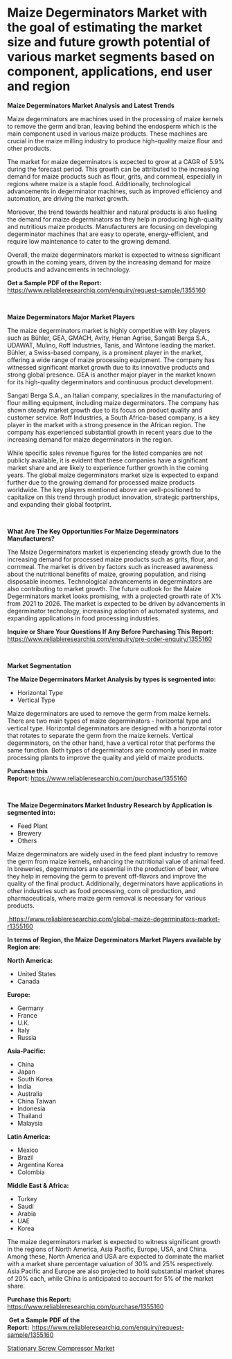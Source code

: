 <p><h1>Maize Degerminators Market with the goal of estimating the market size and future growth potential of various market segments based on component, applications, end user and region</h1></p><p><strong>Maize Degerminators Market Analysis and Latest Trends</strong></p>
<p><p>Maize degerminators are machines used in the processing of maize kernels to remove the germ and bran, leaving behind the endosperm which is the main component used in various maize products. These machines are crucial in the maize milling industry to produce high-quality maize flour and other products.</p><p>The market for maize degerminators is expected to grow at a CAGR of 5.9% during the forecast period. This growth can be attributed to the increasing demand for maize products such as flour, grits, and cornmeal, especially in regions where maize is a staple food. Additionally, technological advancements in degerminator machines, such as improved efficiency and automation, are driving the market growth.</p><p>Moreover, the trend towards healthier and natural products is also fueling the demand for maize degerminators as they help in producing high-quality and nutritious maize products. Manufacturers are focusing on developing degerminator machines that are easy to operate, energy-efficient, and require low maintenance to cater to the growing demand.</p><p>Overall, the maize degerminators market is expected to witness significant growth in the coming years, driven by the increasing demand for maize products and advancements in technology.</p></p>
<p><strong>Get a Sample PDF of the Report:&nbsp;</strong> <a href="https://www.reliableresearchiq.com/enquiry/request-sample/1355160">https://www.reliableresearchiq.com/enquiry/request-sample/1355160</a></p>
<p>&nbsp;</p>
<p><strong>Maize Degerminators Major Market Players</strong></p>
<p><p>The maize degerminators market is highly competitive with key players such as Bühler, GEA, GMACH, Avity, Henan Agrise, Sangati Berga S.A., UDAWAT, Mulino, Roff Industries, Tanis, and Wintone leading the market. Bühler, a Swiss-based company, is a prominent player in the market, offering a wide range of maize processing equipment. The company has witnessed significant market growth due to its innovative products and strong global presence. GEA is another major player in the market known for its high-quality degerminators and continuous product development.</p><p>Sangati Berga S.A., an Italian company, specializes in the manufacturing of flour milling equipment, including maize degerminators. The company has shown steady market growth due to its focus on product quality and customer service. Roff Industries, a South Africa-based company, is a key player in the market with a strong presence in the African region. The company has experienced substantial growth in recent years due to the increasing demand for maize degerminators in the region.</p><p>While specific sales revenue figures for the listed companies are not publicly available, it is evident that these companies have a significant market share and are likely to experience further growth in the coming years. The global maize degerminators market size is expected to expand further due to the growing demand for processed maize products worldwide. The key players mentioned above are well-positioned to capitalize on this trend through product innovation, strategic partnerships, and expanding their global footprint.</p></p>
<p>&nbsp;</p>
<p><strong>What Are The Key Opportunities For Maize Degerminators Manufacturers?</strong></p>
<p><p>The Maize Degerminators market is experiencing steady growth due to the increasing demand for processed maize products such as grits, flour, and cornmeal. The market is driven by factors such as increased awareness about the nutritional benefits of maize, growing population, and rising disposable incomes. Technological advancements in degerminators are also contributing to market growth. The future outlook for the Maize Degerminators market looks promising, with a projected growth rate of X% from 2021 to 2026. The market is expected to be driven by advancements in degerminator technology, increasing adoption of automated systems, and expanding applications in food processing industries.</p></p>
<p><strong>Inquire or Share Your Questions If Any Before Purchasing This Report:</strong> <a href="https://www.reliableresearchiq.com/enquiry/pre-order-enquiry/1355160">https://www.reliableresearchiq.com/enquiry/pre-order-enquiry/1355160</a></p>
<p>&nbsp;</p>
<p><strong>Market Segmentation</strong></p>
<p><strong>The Maize Degerminators Market Analysis by types is segmented into:</strong></p>
<p><ul><li>Horizontal Type</li><li>Vertical Type</li></ul></p>
<p><p>Maize degerminators are used to remove the germ from maize kernels. There are two main types of maize degerminators - horizontal type and vertical type. Horizontal degerminators are designed with a horizontal rotor that rotates to separate the germ from the maize kernels. Vertical degerminators, on the other hand, have a vertical rotor that performs the same function. Both types of degerminators are commonly used in maize processing plants to improve the quality and yield of maize products.</p></p>
<p><strong>Purchase this Report:&nbsp;</strong><a href="https://www.reliableresearchiq.com/purchase/1355160">https://www.reliableresearchiq.com/purchase/1355160</a></p>
<p>&nbsp;</p>
<p><strong>The Maize Degerminators Market Industry Research by Application is segmented into:</strong></p>
<p><ul><li>Feed Plant</li><li>Brewery</li><li>Others</li></ul></p>
<p><p>Maize degerminators are widely used in the feed plant industry to remove the germ from maize kernels, enhancing the nutritional value of animal feed. In breweries, degerminators are essential in the production of beer, where they help in removing the germ to prevent off-flavors and improve the quality of the final product. Additionally, degerminators have applications in other industries such as food processing, corn oil production, and pharmaceuticals, where maize germ removal is necessary for various products.</p></p>
<p><a href="https://www.reliableresearchiq.com/global-maize-degerminators-market-r1355160">&nbsp;https://www.reliableresearchiq.com/global-maize-degerminators-market-r1355160</a></p>
<p><strong>In terms of Region, the Maize Degerminators Market Players available by Region are:</strong></p>
<p>
    <p> <strong> North America: </strong>
        <ul>
            <li>United States</li>
            <li>Canada</li>
        </ul>
        </p> 
    <p> <strong> Europe: </strong>
        <ul>
            <li>Germany</li>
            <li>France</li>
            <li>U.K.</li>
            <li>Italy</li>
            <li>Russia</li>
        </ul>
        </p> 
    <p> <strong> Asia-Pacific: </strong>
        <ul>
            <li>China</li>
            <li>Japan</li>
            <li>South Korea</li>
            <li>India</li>
            <li>Australia</li>
            <li>China Taiwan</li>
            <li>Indonesia</li>
            <li>Thailand</li>
            <li>Malaysia</li>
        </ul>
        </p> 
    <p> <strong> Latin America: </strong>
        <ul>
            <li>Mexico</li>
            <li>Brazil</li>
            <li>Argentina Korea</li>
            <li>Colombia</li>
        </ul>
        </p> 
    <p> <strong> Middle East & Africa: </strong>
        <ul>
            <li>Turkey</li>
            <li>Saudi</li>
            <li>Arabia</li>
            <li>UAE</li>
            <li>Korea</li>
        </ul>
    </p>
    </p>
<p><p>The maize degerminators market is expected to witness significant growth in the regions of North America, Asia Pacific, Europe, USA, and China. Among these, North America and USA are expected to dominate the market with a market share percentage valuation of 30% and 25% respectively. Asia Pacific and Europe are also projected to hold substantial market shares of 20% each, while China is anticipated to account for 5% of the market share.</p></p>
<p><strong>Purchase this Report: </strong><a href="https://www.reliableresearchiq.com/purchase/1355160">https://www.reliableresearchiq.com/purchase/1355160</a></p>
<p>&nbsp;<strong>Get a Sample PDF of the Report:&nbsp;&nbsp;</strong><a href="https://www.reliableresearchiq.com/enquiry/request-sample/1355160">https://www.reliableresearchiq.com/enquiry/request-sample/1355160</a></p>
<p><strong></strong></p>
<p><p><a href="https://github.com/JordyBecker/Market-Research-Report-List-1/blob/main/stationary-screw-compressor-market.md">Stationary Screw Compressor Market</a></p></p>